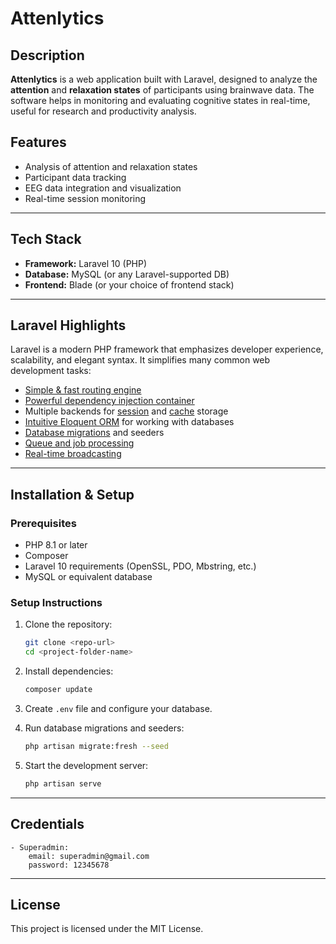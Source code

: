 # Attenlytics

## Description

**Attenlytics** is a web application built with Laravel, designed to analyze the **attention** and **relaxation states** of participants using brainwave data. The software helps in monitoring and evaluating cognitive states in real-time, useful for research and productivity analysis.

## Features

- Analysis of attention and relaxation states  
- Participant data tracking  
- EEG data integration and visualization  
- Real-time session monitoring  

---

## Tech Stack

- **Framework:** Laravel 10 (PHP)  
- **Database:** MySQL (or any Laravel-supported DB)  
- **Frontend:** Blade (or your choice of frontend stack)  

---

## Laravel Highlights

Laravel is a modern PHP framework that emphasizes developer experience, scalability, and elegant syntax. It simplifies many common web development tasks:

- [Simple & fast routing engine](https://laravel.com/docs/routing)  
- [Powerful dependency injection container](https://laravel.com/docs/container)  
- Multiple backends for [session](https://laravel.com/docs/session) and [cache](https://laravel.com/docs/cache) storage  
- [Intuitive Eloquent ORM](https://laravel.com/docs/eloquent) for working with databases  
- [Database migrations](https://laravel.com/docs/migrations) and seeders  
- [Queue and job processing](https://laravel.com/docs/queues)  
- [Real-time broadcasting](https://laravel.com/docs/broadcasting)  

---

## Installation & Setup

### Prerequisites

- PHP 8.1 or later  
- Composer  
- Laravel 10 requirements (OpenSSL, PDO, Mbstring, etc.)  
- MySQL or equivalent database  

### Setup Instructions

1. Clone the repository:
   ```bash
   git clone <repo-url>
   cd <project-folder-name>
   ```

2. Install dependencies:
   ```bash
   composer update
   ```

3. Create `.env` file and configure your database.

4. Run database migrations and seeders:
   ```bash
   php artisan migrate:fresh --seed
   ```

5. Start the development server:
   ```bash
   php artisan serve
   ```

---

## Credentials

    - Superadmin:
        email: superadmin@gmail.com
        password: 12345678

---

## License

This project is licensed under the MIT License.
